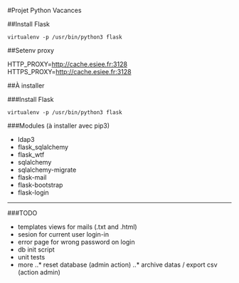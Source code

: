 #Projet Python Vacances

##Install Flask

`virtualenv -p /usr/bin/python3 flask`

##Setenv proxy 

HTTP_PROXY=http://cache.esiee.fr:3128
HTTPS_PROXY=http://cache.esiee.fr:3128

##À installer

###Install Flask

`virtualenv -p /usr/bin/python3 flask`

###Modules (à installer avec pip3)

* ldap3
* flask_sqlalchemy
* flask_wtf
* sqlalchemy
* sqlalchemy-migrate
* flask-mail
* flask-bootstrap
* flask-login


---

###TODO

* templates views for mails (.txt and .html)
* sesion for current user login-in
* error page for wrong password on login
* db init script
* unit tests
* more 
..* reset database (admin action)
..* archive datas / export csv (action admin)

